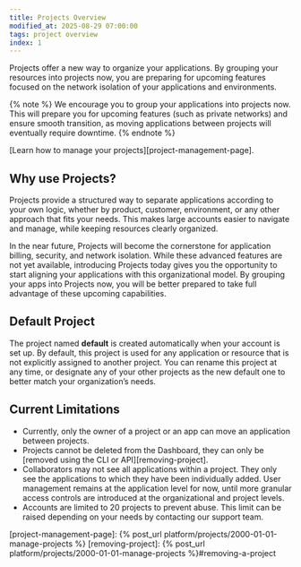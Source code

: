 ```yaml
---
title: Projects Overview
modified_at: 2025-08-29 07:00:00
tags: project overview
index: 1
---
```


Projects offer a new way to organize your applications. By grouping your resources into projects now, you are preparing for upcoming features focused on the network isolation of your applications and environments.

{% note %}
We encourage you to group your applications into projects now.
This will prepare you for upcoming features (such as private networks) and ensure smooth transition, as moving applications between projects will eventually require downtime.
{% endnote %}

[Learn how to manage your projects][project-management-page].

## Why use Projects?

Projects provide a structured way to separate applications according to your own logic, 
whether by product, customer, environment, or any other approach that fits your needs. This makes large accounts easier to navigate and manage, while keeping resources clearly organized.

In the near future, Projects will become the cornerstone for application billing, security, and network isolation. While these advanced features are not yet available, introducing Projects today gives you the opportunity to start aligning your applications with this organizational model. By grouping your apps into Projects now, you will be better prepared to take full advantage of these upcoming capabilities.

## Default Project

The project named **default** is created automatically when your account is set up. By default, this project is used for any application or resource that is not explicitly assigned to another project. You can rename this project at any time, or designate any of your other projects as the new default one to better match your organization’s needs.

## Current Limitations

- Currently, only the owner of a project or an app can move an application between projects.
- Projects cannot be deleted from the Dashboard, they can only be [removed using the CLI or API][removing-project].
- Collaborators may not see all applications within a project. They only see the applications to which they have been individually added. User management remains at the application level for now, until more granular access controls are introduced at the organizational and project levels.
- Accounts are limited to 20 projects to prevent abuse. This limit can be raised depending on your needs by contacting our support team.

[project-management-page]: {% post_url platform/projects/2000-01-01-manage-projects %}
[removing-project]: {% post_url platform/projects/2000-01-01-manage-projects %}#removing-a-project
